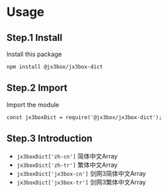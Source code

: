 # Usage

## Step.1 Install
Install this package  
```
npm install @jx3box/jx3box-dict
```

## Step.2 Import
Import the module
```
const jx3boxDict = require('@jx3box/jx3box-dict');
```

## Step.3 Introduction
+ `jx3boxDict['zh-cn']` 简体中文Array  
+ `jx3boxDict['zh-tr']` 繁体中文Array  
+ `jx3boxDict['jx3box-cn']` 剑网3简体中文Array  
+ `jx3boxDict['jx3box-tr']` 剑网3繁体中文Array  